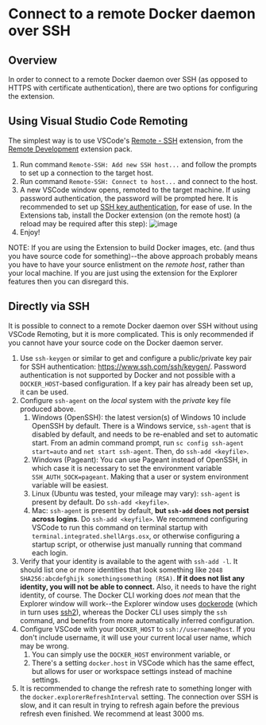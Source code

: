# Connect to a remote Docker daemon over SSH

## Overview
In order to connect to a remote Docker daemon over SSH (as opposed to HTTPS with certificate authentication), there are two options for configuring the extension.

## Using Visual Studio Code Remoting
The simplest way is to use VSCode's [Remote - SSH](https://marketplace.visualstudio.com/items?itemName=ms-vscode-remote.remote-ssh) extension, from the [Remote Development](https://marketplace.visualstudio.com/items?itemName=ms-vscode-remote.vscode-remote-extensionpack) extension pack.

1. Run command `Remote-SSH: Add new SSH host...` and follow the prompts to set up a connection to the target host.
1. Run command `Remote-SSH: Connect to host...` and connect to the host.
1. A new VSCode window opens, remoted to the target machine. If using password authentication, the password will be prompted here. It is recommended to set up [SSH key authentication](https://www.ssh.com/ssh/public-key-authentication), for ease of use. In the Extensions tab, install the Docker extension (on the remote host) (a reload may be required after this step): 
![image](https://user-images.githubusercontent.com/36966225/66958480-3f280b80-f036-11e9-8d75-b4e55eb3913f.png)
1. Enjoy!

NOTE: If you are using the Extension to build Docker images, etc. (and thus you have source code for something)--the above approach probably means you have to have your source enlistment on the _remote host_, rather than your local machine. If you are just using the extension for the Explorer features then you can disregard this.

## Directly via SSH
It is possible to connect to a remote Docker daemon over SSH without using VSCode Remoting, but it is more complicated. This is only recommended if you cannot have your source code on the Docker daemon server.

1. Use `ssh-keygen` or similar to get and configure a public/private key pair for SSH authentication: https://www.ssh.com/ssh/keygen/. Password authentication is not supported by Docker and not possible with a `DOCKER_HOST`-based configuration. If a key pair has already been set up, it can be used.
1. Configure `ssh-agent` on the _local_ system with the _private_ key file produced above.
    1. Windows (OpenSSH): the latest version(s) of Windows 10 include OpenSSH by default. There is a Windows service, `ssh-agent` that is disabled by default, and needs to be re-enabled and set to automatic start. From an admin command prompt, run `sc config ssh-agent start=auto` and `net start ssh-agent`. Then, do `ssh-add <keyfile>`.
    1. Windows (Pageant): You can use Pageant instead of OpenSSH, in which case it is necessary to set the environment variable `SSH_AUTH_SOCK=pageant`. Making that a user or system environment variable will be easiest.
    1. Linux (Ubuntu was tested, your mileage may vary): `ssh-agent` is present by default. Do `ssh-add <keyfile>`.
    1. Mac: `ssh-agent` is present by default, **but `ssh-add` does not persist across logins**. Do `ssh-add <keyfile>`. We recommend configuring VSCode to run this command on terminal startup with `terminal.integrated.shellArgs.osx`, or otherwise configuring a startup script, or otherwise just manually running that command each login.
1. Verify that your identity is available to the agent with `ssh-add -l`. It should list one or more identities that look something like `2048 SHA256:abcdefghijk somethingsomething (RSA)`. **If it does not list any identity, you will not be able to connect.** Also, it needs to have the right identity, of course. The Docker CLI working does _not_ mean that the Explorer window will work--the Explorer window uses [dockerode](https://www.npmjs.com/package/dockerode) (which in turn uses [ssh2](https://www.npmjs.com/package/ssh2)), whereas the Docker CLI uses simply the `ssh` command, and benefits from more automatically inferred configuration.
1. Configure VSCode with your `DOCKER_HOST` to `ssh://username@host`. If you don't include username, it will use your current local user name, which may be wrong.
    1. You can simply use the `DOCKER_HOST` environment variable, or
    1. There's a setting `docker.host` in VSCode which has the same effect, but allows for user or workspace settings instead of machine settings.
1. It is recommended to change the refresh rate to something longer with the `docker.explorerRefreshInterval` setting. The connection over SSH is slow, and it can result in trying to refresh again before the previous refresh even finished. We recommend at least 3000 ms.
